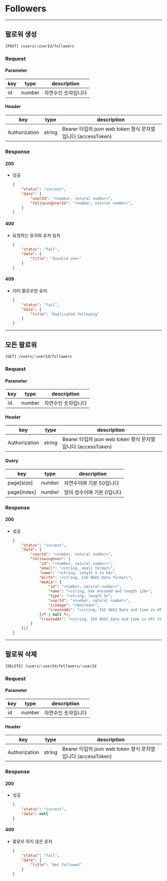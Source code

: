 # Followers

---

## 팔로워 생성

```plain
[POST] /users/:userId/followers
```

### Request

#### Parameter

|key|type|description|
|---|---|---|
|id|number|자연수인 숫자입니다|

#### Header

|key|type|description|
|---|---|---|
|Authorization|string|Bearer 타입의 json web token 형식 문자열입니다 (accessToken)|

### Response

#### 200

- 성공
	```json
	{
		"status": "success",
		"data": {
			"userId": "<number, natural number>",
			"followingUserId": "<number, natural number>",
		}
	}
	```

#### 400

- 요청하는 유저와 유저 일치
	```json
	{
		"status": "fail",
		"data": {
			"title": "Invalid user"
		}
	}
	```

#### 409

- 이미 팔로우한 유저
	```json
	{
		"status": "fail",
		"data": {
			"title": "Duplicated following"
		}
	}
	```

---

## 모든 팔로워

```plain
[GET] /users/:userId/followers
```

### Request

#### Parameter

|key|type|description|
|---|---|---|
|id|number|자연수인 숫자입니다|

#### Header

|key|type|description|
|---|---|---|
|Authorization|string|Bearer 타입의 json web token 형식 문자열입니다 (accessToken)|

#### Query

|key|type|description|
|---|---|---|
|page[size]|_number_|자연수이며 기본 50입니다|
|page[index]|_number_|양의 정수이며 기본 0입니다|

### Response

#### 200

- 성공
	```json
	{
		"status": "success",
		"data": {
			"userId": "<number, natural number>",
			"followingUser": {
				"id": "<number, natural number>",
				"email": "<string, email format>",
				"name": "<string, length 1 to 64>",
				"birth": "<string, ISO 8601 Date format>",
				"media": {
					"id": "<number, natural number>",
					"name": "<string, hex encoded and length 128>",
					"type": "<string, length 3>",
					"userId": "<number, natural number>",
					"isImage": "<boolean>",
					"createdAt": "<string, ISO 8601 Date and time in UTC format>"
				}/* | null */,
				"createdAt": "<string, ISO 8601 Date and time in UTC format>"
			}
		}[]
	}
	```

---

## 팔로워 삭제

```plain
[DELETE] /users/:userId/followers/:userId
```

### Request

#### Parameter

|key|type|description|
|---|---|---|
|id|number|자연수인 숫자입니다|

#### Header

|key|type|description|
|---|---|---|
|Authorization|string|Bearer 타입의 json web token 형식 문자열입니다 (accessToken)|

### Response

#### 200

- 성공
	```json
	{
		"status": "success",
		"data": null
	}
	```

#### 400

- 팔로우 하지 않은 유저
	```json
	{
		"status": "fail",
		"data": {
			"title": "Not followed"
		}
	}
	```